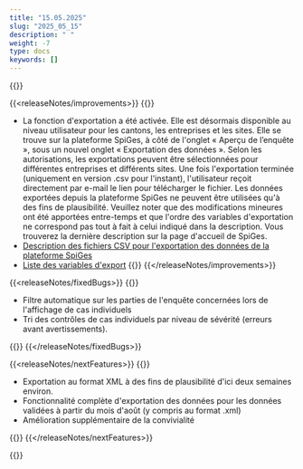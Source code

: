 ```yaml
---
title: "15.05.2025" 
slug: "2025_05_15" 
description: " "
weight: -7
type: docs
keywords: []
---
```


{{<releaseNotes>}}

{{<releaseNotes/improvements>}}
{{<markdown>}}

- La fonction d'exportation a été activée. Elle est désormais disponible au niveau utilisateur pour les cantons, les entreprises et les sites. Elle se trouve sur la plateforme SpiGes, à côté de l'onglet « Aperçu de l’enquête », sous un nouvel onglet « Exportation des données ». Selon les autorisations, les exportations peuvent être sélectionnées pour différentes entreprises et différents sites. Une fois l'exportation terminée (uniquement en version .csv pour l'instant), l'utilisateur reçoit directement par e-mail le lien pour télécharger le fichier.
Les données exportées depuis la plateforme SpiGes ne peuvent être utilisées qu'à des fins de plausibilité.
Veuillez noter que des modifications mineures ont été apportées entre-temps et que l'ordre des variables d'exportation ne correspond pas tout à fait à celui indiqué dans la description. Vous trouverez la dernière description sur la page d'accueil de SpiGes.
- [Description des fichiers CSV pour l'exportation des données de la plateforme SpiGes](https://www.bfs.admin.ch/bfs/fr/home/statistiques/sante/systeme-sante/projet-spiges.assetdetail.35810463.html)
- [Liste des variables d'export](https://www.bfs.admin.ch/asset/fr/35810531)
{{</markdown>}}
{{</releaseNotes/improvements>}}

{{<releaseNotes/fixedBugs>}}
{{<markdown>}}

- Filtre automatique sur les parties de l'enquête concernées lors de l'affichage de cas individuels
- Tri des contrôles de cas individuels par niveau de sévérité (erreurs avant avertissements).

{{</markdown>}}
{{</releaseNotes/fixedBugs>}}

{{<releaseNotes/nextFeatures>}}
{{<markdown>}}

- Exportation au format XML à des fins de plausibilité d'ici deux semaines environ.
- Fonctionnalité complète d'exportation des données pour les données validées à partir du mois d'août (y compris au format .xml)
- Amélioration supplémentaire de la convivialité

{{</markdown>}}
{{</releaseNotes/nextFeatures>}}

{{</releaseNotes>}}
